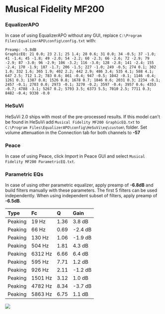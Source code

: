 # Musical Fidelity MF200

### EqualizerAPO
In case of using EqualizerAPO without any GUI, replace `C:\Program Files\EqualizerAPO\config\config.txt`
with:
```
Preamp: -5.8dB
GraphicEQ: 21 0.0; 23 2.1; 25 1.4; 28 0.6; 31 0.0; 34 -0.5; 37 -1.0; 41 -1.4; 45 -1.8; 49 -2.0; 54 -2.2; 60 -2.3; 66 -2.6; 72 -2.9; 79 -2.9; 87 -3.0; 96 -2.9; 106 -3.2; 116 -3.0; 128 -2.8; 141 -2.4; 155 -2.4; 170 -1.9; 187 -1.7; 206 -1.5; 227 -1.0; 249 -0.5; 274 0.1; 302 1.0; 332 1.6; 365 1.9; 402 2.2; 442 2.9; 486 3.4; 535 4.1; 588 4.1; 647 2.5; 712 1.2; 783 0.6; 861 -0.4; 947 -0.5; 1042 -0.1; 1146 -0.4; 1261 0.3; 1387 0.8; 1526 0.8; 1678 0.7; 1846 0.6; 2031 0.3; 2234 -0.1; 2457 -0.1; 2703 0.0; 2973 -0.1; 3270 -0.2; 3597 -0.4; 3957 0.6; 4353 -0.7; 4788 -3.1; 5267 0.2; 5793 3.5; 6373 5.5; 7010 2.5; 7711 0.3; 8482 -0.4; 9330 -0.0
```

### HeSuVi
HeSuVi 2.0 ships with most of the pre-processed results. If this model can't be found in HeSuVi add
`Musical Fidelity MF200 GraphicEQ.txt` to `C:\Program Files\EqualizerAPO\config\HeSuVi\eq\custom\` folder.
Set volume attenuation in the Connection tab for both channels to **-57**

### Peace
In case of using Peace, click *Import* in Peace GUI and select `Musical Fidelity MF200 ParametricEQ.txt`.

### Parametric EQs
In case of using other parametric equalizer, apply preamp of **-6.8dB** and build filters manually
with these parameters. The first 5 filters can be used independently.
When using independent subset of filters, apply preamp of **-6.5dB**.

| Type    | Fc      |    Q | Gain    |
|:--------|:--------|:-----|:--------|
| Peaking | 19 Hz   | 1.36 | 3.8 dB  |
| Peaking | 66 Hz   | 0.69 | -2.4 dB |
| Peaking | 130 Hz  | 1.06 | -1.9 dB |
| Peaking | 504 Hz  | 1.81 | 4.3 dB  |
| Peaking | 6312 Hz | 6.66 | 6.4 dB  |
| Peaking | 595 Hz  | 7.71 | 1.2 dB  |
| Peaking | 926 Hz  | 2.11 | -1.2 dB |
| Peaking | 1501 Hz | 3.12 | 1.0 dB  |
| Peaking | 4782 Hz | 8.34 | -3.7 dB |
| Peaking | 5863 Hz | 6.75 | 1.1 dB  |

![](https://raw.githubusercontent.com/jaakkopasanen/AutoEq/master/results/innerfidelity/sbaf-serious/Musical%20Fidelity%20MF200/Musical%20Fidelity%20MF200.png)